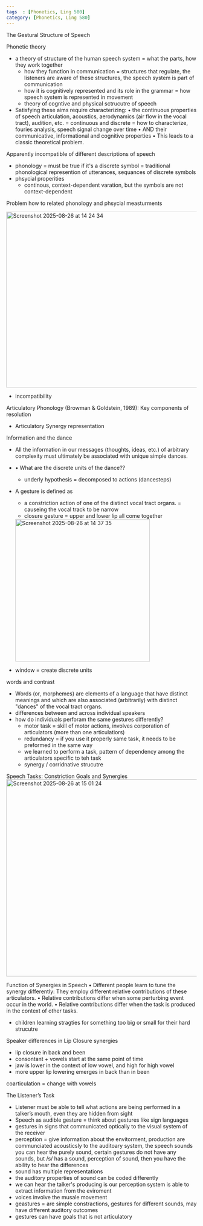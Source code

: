 ```yaml
---
tags  : [Phonetics, Ling 580]
category: [Phonetics, Ling 580]
---
```

The Gestural Structure of Speech

Phonetic theory
- a theory of structure of the human speech system = what the parts, how they work together 
  - how they function in communication = structures that regulate, the listeners are aware of these structures, the speech system is part of communication 
  - how it is cognitively represented and its role in the grammar = how speech system is represented in movement
  - theory of cogntive and physical sctrucutre of speech
- Satisfying these aims require characterizing:
• the continuous properties of speech articulation, acoustics, aerodynamics (air flow in the vocal tract), audition, etc. = continuous and discrete = how to characterize, fouries analysis, speech signal change over time
• AND their communicative, informational and cognitive properties 
• This leads to a classic theoretical problem.

Apparently incompatible of different descriptions of speech
- phonology = must be true if it's a discrete symbol = traditional phonological represention of utterances, sequances of discrete symbols
- phsycial properities
  - continous, context-dependent varation, but the symbols are not context-dependent
 
Problem how to related phonology and phsycial measturments

<img width="554" height="464" alt="Screenshot 2025-08-26 at 14 24 34" src="https://github.com/user-attachments/assets/7834637a-11f4-49f8-b04f-0f893536c344" />

- incompatibility

Articulatory Phonology (Browman & Goldstein, 1989): Key components of resolution
- Articulatory Synergy representation

Information and the dance
- All the information in our messages (thoughts, ideas, etc.) of arbitrary complexity must ultimately be associated with unique simple dances.
- • What are the discrete units of the dance??
  - underly hypothesis = decomposed to actions (dancesteps)
- A gesture is defined as
  - a constriction action of one of the distinct vocal tract organs. = causeing the vocal track to be narrow
  - closure gesture = upper and lower lip all come together

  <img width="356" height="376" alt="Screenshot 2025-08-26 at 14 37 35" src="https://github.com/user-attachments/assets/f143275e-f210-41d4-9d7b-0817ff90c595" />
- window = create discrete units

words and contrast 
- Words (or, morphemes) are elements of a language that have distinct meanings and which are also associated (arbitrarily) with distinct "dances" of the vocal tract organs.
- differences between and across individual speakers
- how do individuals perforam the same gestures differently?
  - motor task = skill of motor actions, involves corporation of articulators (more than one articulatiors)
  - redundancy = if you use it properly same task, it needs to be preformed in the same way
  - we learned to perform a task, pattern of dependency among the articulators specific to teh task
  - synergy / corridnative strucutre

Speech Tasks: Constriction Goals and Synergies
<img width="796" height="520" alt="Screenshot 2025-08-26 at 15 01 24" src="https://github.com/user-attachments/assets/7b784e07-24e2-4788-836c-d299bff23fe6" />

Function of Synergies in Speech
• Different people learn to tune the synergy differently: They employ different relative contributions of these articulators.
• Relative contributions differ when some perturbing event occur in the world.
• Relative contributions differ when the task is produced in the context of other tasks.
- children learning stragties for something too big or small for their hard strucutre

Speaker differences in Lip Closure synergies
- lip closure in back and been
- consontant + vowels start at the same point of time
- jaw is lower in the context of low vowel, and high for high vowel
- more upper lip lowering emerges in back than in been

coarticulation = change with vowels 

The Listener’s Task
- Listener must be able to tell what actions are being performed in a talker’s mouth, even they are hidden from sight
- Speech as audible gesture = think about gestures like sign languages
- gestures in signs that communicated optically to the visual system of the receiver
- perception = give information about the envitorment, production are communciated acousticsly to the auditoary system, the speech sounds you can hear the purely sound, certain gestures do not have any sounds, but /s/ has a sound, perception of sound, then you have the ability to hear the differences
- sound has multiple representations
- the auditory properties of sound can be coded differently
- we can hear the talker's producing is our perception system is able to extract information from the eviroment
- voices involve the musale movement
- geastures = are simple constractions, gestures for different sounds, may have different auditory outcomes
- gestures can have goals that is not articulatory
